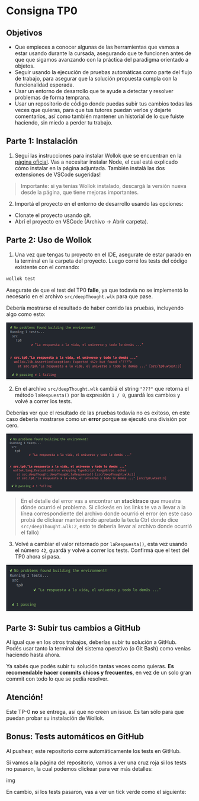 # Consigna TP0

## Objetivos

- Que empieces a conocer algunas de las herramientas que vamos a estar usando durante la cursada, asegurando que te funcionen antes de que que sigamos avanzando con la práctica del paradigma orientado a objetos.
- Seguir usando la ejecución de pruebas automáticas como parte del flujo de trabajo, para asegurar que la solución propuesta cumpla con la funcionalidad esperada.
- Usar un entorno de desarrollo que te ayude a detectar y resolver problemas de forma temprana.
- Usar un repositorio de código donde puedas subir tus cambios todas las veces que quieras, para que tus tutores puedan verlos y dejarte comentarios, así como también mantener un historial de lo que fuiste haciendo, sin miedo a perder tu trabajo.

## Parte 1: Instalación

1. Seguí las instrucciones para instalar Wollok que se encuentran en la [página oficial](https://www.wollok.org/getting_started/installation/). Vas a necesitar instalar Node, el cual está explicado cómo instalar en la página adjuntada. También instalá las dos extensiones de VSCode sugeridas!

> Importante: si ya tenías Wollok instalado, descargá la versión nueva desde la página, que tiene mejoras importantes.
  
2. Importá el proyecto en el entorno de desarrollo usando las opciones:

- Clonate el proyecto usando git.
- Abrí el proyecto en VSCode (Archivo -> Abrir carpeta).

## Parte 2: Uso de Wollok

1. Una vez que tengas tu proyecto en el IDE, asegurate de estar parado en la terminal en la carpeta del proyecto. Luego corré los tests del código existente con el comando:

```bash
wollok test
```

Asegurate de que el test del TP0 **falle**, ya que todavía no se implementó lo necesario en el archivo `src/deepThought.wlk` para que pase.

Debería mostrarse el resultado de haber corrido las pruebas, incluyendo algo como esto:

![Test fallido](images/failed-test.png)

2. En el archivo `src/deepThought.wlk` cambiá el string `"???"` que retorna el método `laRespuesta()` por la expresión `1 / 0`, guardá los cambios y volvé a correr los tests.

Deberías ver que el resultado de las pruebas todavía no es exitoso, en este caso debería mostrarse como un **error** porque se ejecutó una división por cero.
   
![Test rojo](images/failed-test-2.png)
   
> En el detalle del error vas a encontrar un **stacktrace** que muestra dónde ocurrió el problema. Si clickeás en los links te va a llevar a la línea correspondiente del archivo donde ocurrió el error (en este caso probá de clickear manteniendo apretado la tecla Ctrl donde dice `src/deepThought.wlk:2`, esto te debería llevar al archivo donde ocurrió el fallo)

3. Volvé a cambiar el valor retornado por `laRespuesta()`, esta vez usando el número `42`, guardá y volvé a correr los tests. Confirmá que el test del TP0 ahora sí pasa.

![Test verde](images/test-ok.png)

## Parte 3: Subir tus cambios a GitHub

Al igual que en los otros trabajos, deberías subir tu solución a GitHub. Podés usar tanto la terminal del sistema operativo (o Git Bash) como venías haciendo hasta ahora.

Ya sabés que podés subir tu solución tantas veces como quieras. **Es recomendable hacer commits chicos y frecuentes**, en vez de un solo gran commit con todo lo que se pedía resolver.

## Atención!

Este TP-0 **no** se entrega, así que no creen un issue. Es tan sólo para que puedan probar su instalación de Wollok.

## Bonus: Tests automáticos en GitHub
Al pushear, este repositorio corre automáticamente los tests en GitHub.

Si vamos a la página del repositorio, vamos a ver una cruz roja si los tests no pasaron, la cual podemos clickear para ver más detalles:

img

En cambio, si los tests pasaron, vas a ver un tick verde como el siguiente:

